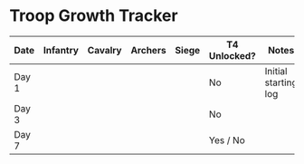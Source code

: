 # Troop Growth Tracker

| Date       | Infantry | Cavalry | Archers | Siege | T4 Unlocked? | Notes                |
|------------|----------|---------|---------|-------|--------------|----------------------|
| Day 1      |          |         |         |       | No           | Initial starting log |
| Day 3      |          |         |         |       | No           |                      |
| Day 7      |          |         |         |       | Yes / No     |                      |

